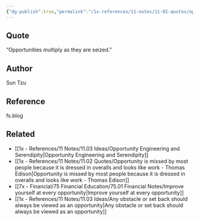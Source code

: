 ```yaml
---
{"dg-publish":true,"permalink":"/1x-references/11-notes/11-02-quotes/opportunities-multiply-as-they-are-seized-sun-tzu/","title":"Opportunities multiply as they are seized - Sun Tzu","noteIcon":""}
---
```



## Quote
“Opportunities multiply as they are seized.”

## Author
Sun Tzu

## Reference
fs.blog

## Related
- [[1x - References/11 Notes/11.03 Ideas/Opportunity Engineering and Serendipity\|Opportunity Engineering and Serendipity]]
- [[1x - References/11 Notes/11.02 Quotes/Opportunity is missed by most people because it is dressed in overalls and looks like work - Thomas Edison\|Opportunity is missed by most people because it is dressed in overalls and looks like work - Thomas Edison]]
- [[7x - Financial/75 Financial Education/75.01 Financial Notes/Improve yourself at every opportunity\|Improve yourself at every opportunity]]
- [[1x - References/11 Notes/11.03 Ideas/Any obstacle or set back should always be viewed as an opportunity\|Any obstacle or set back should always be viewed as an opportunity]]